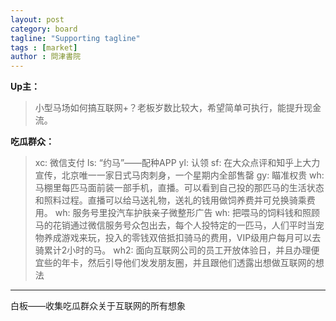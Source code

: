 ```yaml
---
layout: post
category: board
tagline: "Supporting tagline"
tags : [market]
author : 問津書院
---
```


**Up主：**

> 小型马场如何搞互联网+？老板岁数比较大，希望简单可执行，能提升现金流。

**吃瓜群众：**

> xc: 微信支付
> ls: “约马”——配种APP
> yl: 认领
> sf: 在大众点评和知乎上大力宣传，北京唯一一家日式马肉刺身，一个星期内全部售罄
> gy: 瞄准权贵
> wh: 马棚里每匹马面前装一部手机，直播。可以看到自己投的那匹马的生活状态和照料过程。直播可以给马送礼物，送礼的钱用做饲养费并可兑换骑乘费用。
> wh: 服务号里投汽车护肤亲子微整形广告
> wh: 把喂马的饲料钱和照顾马的花销通过微信服务号众包出去，每个人投特定的一匹马，人们平时当宠物养成游戏来玩，投入的零钱双倍抵扣骑马的费用，VIP级用户每月可以去骑累计2小时的马。
> wh2: 面向互联网公司的员工开放体验日，并且办理便宜些的年卡，然后引导他们发发朋友圈，并且跟他们透露出想做互联网的想法

---

白板——收集吃瓜群众关于互联网的所有想象
